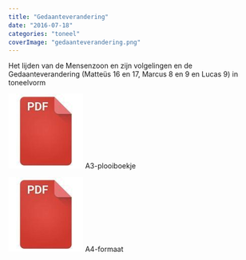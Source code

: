 ```yaml
---
title: "Gedaanteverandering"
date: "2016-07-18"
categories: "toneel"
coverImage: "gedaanteverandering.png"
---
```


Het lijden van de Mensenzoon en zijn volgelingen en de Gedaanteverandering (Matteüs 16 en 17, Marcus 8 en 9 en Lucas 9) in toneelvorm

<!--more-->

[![pdf](images/2bdd26a893f94f1d69b5a89ee751a599-150x150.jpg)](https://storage.googleapis.com/geloven-leren/toneel/Het%20lijden%20van%20de%20Mensenzoon%20en%20zijn%20volgelingen%20en%20de%20Gedaanteverandering-a3.pdf) A3-plooiboekje

[![pdf](images/2bdd26a893f94f1d69b5a89ee751a599-150x150.jpg)](https://storage.googleapis.com/geloven-leren/toneel/Het%20lijden%20van%20de%20Mensenzoon%20en%20zijn%20volgelingen%20en%20de%20Gedaanteverandering.pdf) A4-formaat
